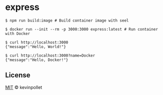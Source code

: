 # express

```shell
$ npm run build:image # Build container image with seel

$ docker run --init --rm -p 3000:3000 express:latest # Run container with Docker

$ curl http://localhost:3000
{"message":"Hello, World!"}

$ curl http://localhost:3000?name=Docker
{"message":"Hello, Docker!"}
```

## License

[MIT](../../LICENSE.md) © kevinpollet
